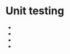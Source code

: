 # Unit testing

- [](https://towardsdatascience.com/unit-testing-for-data-scientists-dc5e0cd397fb)
- [](https://docs.pytest.org/en/latest/contents.html)
- [](https://medium.com/@mishaberrien/docstrings-pytest-and-travis-ci-or-how-i-got-my-first-github-readme-bling-3db5d37558cb)
- [](https://nox.thea.codes/en/stable/tutorial.html)

